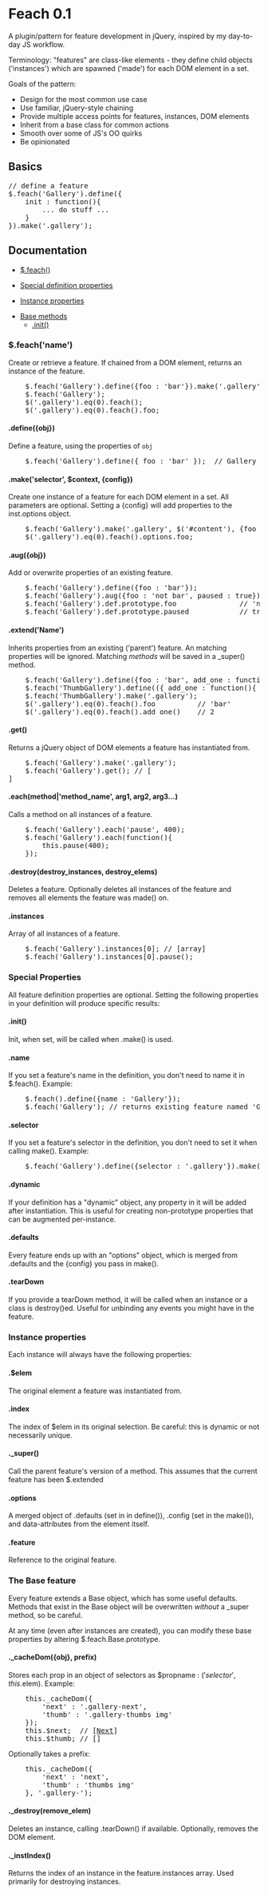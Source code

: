 # Feach 0.1

A plugin/pattern for feature development in jQuery, inspired by my day-to-day JS workflow. 

Terminology: "features" are class-like elements - they define child objects ('instances') which are spawned ('made') for each DOM element in a set.

Goals of the pattern:

- Design for the most common use case
- Use familiar, jQuery-style chaining
- Provide multiple access points for features, instances, DOM elements
- Inherit from a base class for common actions
- Smooth over some of JS's OO quirks
- Be opinionated

## Basics

<pre>// define a feature
$.feach('Gallery').define({
	init : function(){ 
		... do stuff ...
	}
}).make('.gallery');
</pre>


## Documentation

- <a href="#feach">$.feach()</a>
<!---
	- <a href="#feach_define">.define()</a>
	- <a href="#feach_make">.make()</a>
	- <a href="#feach_aug">.aug()</a>
	- <a href="#feach_extend">.extend()</a>
	- <a href="#feach_get">.get()</a>
	- <a href="#feach_each">.each()</a>
	- <a href="#feach_destroy">.destroy</a>
	- <a href="#feach_instances">.instances</a>
--->
- <a href="#special">Special definition properties</a>
<!---
	- <a href="#special_init">.init()</a>
	- <a href="#special_name">.name</a>
	- <a href="#special_selector">.selector</a>
	- <a href="#special_dynamic">.dynamic</a>
	- <a href="#special_defaults">.defaults</a>
	- <a href="#special_teardown">.tearDown()</a>
--->
- <a href="#instance_props">Instance properties</a>
<!---
	- <a href="#special_elem">.$elem</a>
	- <a href="#special_index">.index</a>
	- <a href="#special_super">._super()</a>
	- <a href="#special_options">.options</a>
	- <a href="#special_feature">.feature</a>
--->
- <a href="#base">Base methods</a>
	- <a href="#special_props_init">.init()</a>
<!---
--->


<h3 id="feach">$.feach('name')</h3>

Create or retrieve a feature. If chained from a DOM element, returns an instance of the feature.

<pre>
	$.feach('Gallery').define({foo : 'bar'}).make('.gallery');
	$.feach('Gallery');                                         // Gallery feature
	$('.gallery').eq(0).feach();                                // Gallery instance
	$('.gallery').eq(0).feach().foo;                            // 'bar'
</pre>



<h4 id="feach_define">.define({obj})</h4>

Define a feature, using the properties of <code>obj</code>

<pre>
	$.feach('Gallery').define({ foo : 'bar' });  // Gallery feature
</pre>

<h4 id="feach_make">.make('selector', $context, {config})</h4>

Create one instance of a feature for each DOM element in a set. All parameters are optional. Setting a {config} will add properties to the inst.options object.

<pre>
	$.feach('Gallery').make('.gallery', $('#content'), {foo : 'bar'})
	$('.gallery').eq(0).feach().options.foo;                          // 'bar'
</pre>

<h4 id="feach_aug">.aug({obj})</h4>

Add or overwrite properties of an existing feature. 

<pre>
	$.feach('Gallery').define({foo : 'bar'});
	$.feach('Gallery').aug({foo : 'not bar', paused : true});
	$.feach('Gallery').def.prototype.foo               // 'not bar'
	$.feach('Gallery').def.prototype.paused            // true
</pre>

<h4 id="feach_extend">.extend('Name')</h4>

Inherits properties from an existing ('parent') feature. An matching properties will be ignored. Matching _methods_ will be saved in a _super() method.

<pre>
	$.feach('Gallery').define({foo : 'bar', add_one : function(){ return 1; }});
	$.feach('ThumbGallery').define(({ add_one : function(){ return 1 + this._super() }}).extend('Gallery');
	$.feach('ThumbGallery').make('.gallery');
	$('.gallery').eq(0).feach().foo          // 'bar'
	$('.gallery').eq(0).feach().add_one()    // 2
</pre>

<h4 id="feach_get">.get()</h4>

Returns a jQuery object of DOM elements a feature has instantiated from.

<pre>
	$.feach('Gallery').make('.gallery');
	$.feach('Gallery').get(); // [<div class="gallery"></div><div class="gallery">]
</pre>

<h4 id="feach_each">.each(method|'method_name', arg1, arg2, arg3...)</h3>

Calls a method on all instances of a feature.

<pre>
	$.feach('Gallery').each('pause', 400);
	$.feach('Gallery').each(function(){
		this.pause(400);
	});
</pre>

<h4 id="feach_instances">.destroy(destroy_instances, destroy_elems)</h4>

Deletes a feature. Optionally deletes all instances of the feature and removes all elements the feature was made() on.

<h4 id="feach_instances">.instances</h4>

Array of all instances of a feature.

<pre>
	$.feach('Gallery').instances[0]; // [array]
	$.feach('Gallery').instances[0].pause();
</pre>




<h3 id="special">Special Properties</h3>

All feature definition properties are optional. Setting the following properties in your definition will produce specific results: 

<h4 id="special_init">.init()</h4>

Init, when set, will be called when .make() is used.

<h4 id="special_name">.name</h4>

If you set a feature's name in the definition, you don't need to name it in $.feach(). Example:

<pre>
	$.feach().define({name : 'Gallery'});
	$.feach('Gallery'); // returns existing feature named 'Gallery'
</pre>

<h4 id="special_selector">.selector</h4>

If you set a feature's selector in the definition, you don't need to set it when calling make(). Example:

<pre>
	$.feach('Gallery').define({selector : '.gallery'}).make();
</pre>

<h4 id="special_dynamic">.dynamic</h4>

If your definition has a "dynamic" object, any property in it will be added after instantiation. This is useful for creating non-prototype properties that can be augmented per-instance.

<h4 id="special_defaults">.defaults</h4>

Every feature ends up with an "options" object, which is merged from .defaults and the {config} you pass in make().

<h4 id="special_teardown">.tearDown</h4>

If you provide a tearDown method, it will be called when an instance or a class is destroy()ed. Useful for unbinding any events you might have in the feature.



<h3 id="instance">Instance properties</h3>

Each instance will always have the following properties:

<h4 id="instance_elem">.$elem</h4>

The original element a feature was instantiated from.

<h4 id="instance_index">.index</h4>

The index of $elem in its original selection. Be careful: this is dynamic or not necessarily unique. 

<h4 id="instance_super">._super()</h4>

Call the parent feature's version of a method. This assumes that the current feature has been $.extended

<h4 id="instance_options">.options</h4>

A merged object of .defaults (set in in define()), .config (set in the make()), and data-attributes from the element itself.

<h4 id="instance_feature">.feature</h4>

Reference to the original feature.



<h3 id="base">The Base feature</h3>

Every feature extends a Base object, which has some useful defaults. Methods that exist in the Base object will be overwritten _without_ a _super method, so be careful.

At any time (even after instances are created), you can modify these base properties by altering $.feach.Base.prototype.

<h4 id="base_cachedom">._cacheDom({obj}, prefix)</h4>

Stores each prop in an object of selectors as $propname : $('selector', this.$elem). Example:

<pre>
	this._cacheDom({
		'next' : '.gallery-next',
		'thumb' : '.gallery-thumbs img'
	});
	this.$next;  // [<a href="#">Next</a>]
	this.$thumb; // [<img /><img /><img />]
</pre>

Optionally takes a prefix:

<pre>
	this._cacheDom({
		'next' : 'next',
		'thumb' : 'thumbs img'
	}, '.gallery-');
</pre>

<h4 id="base_destroy">._destroy(remove_elem)</h4>

Deletes an instance, calling .tearDown() if available. Optionally, removes the DOM element. 

<h4 id="base_instIndex">._instIndex()</h4>

Returns the index of an instance in the feature.instances array. Used primarily for destroying instances.

